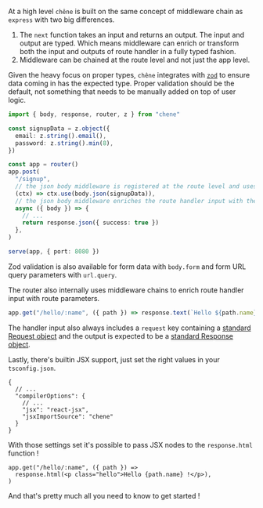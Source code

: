 At a high level `chêne` is built on the same concept of middleware chain as `express` with two big differences.

1. The `next` function takes an input and returns an output. The input and output are typed. Which means middleware can enrich or transform both the input and outputs of route handler in a fully typed fashion.
2. Middleware can be chained at the route level and not just the app level.

Given the heavy focus on proper types, `chêne` integrates with [`zod`](https://zod.dev) to ensure data coming in has the expected type. Proper validation should be the default, not something that needs to be manually added on top of user logic.

```ts
import { body, response, router, z } from "chene"

const signupData = z.object({
  email: z.string().email(),
  password: z.string().min(8),
})

const app = router()
app.post(
  "/signup",
  // the json body middleware is registered at the route level and uses a Zod schema for validation
  (ctx) => ctx.use(body.json(signupData)),
  // the json body middleware enriches the route handler input with the parsed and validated body
  async ({ body }) => {
    // ...
    return response.json({ success: true })
  },
)

serve(app, { port: 8080 })
```

Zod validation is also available for form data with `body.form` and form URL query parameters with `url.query`.

The router also internally uses middleware chains to enrich route handler input with route parameters.

```ts
app.get("/hello/:name", ({ path }) => response.text(`Hello ${path.name} !`))
```

The handler input also always includes a `request` key containing a [standard Request object](https://developer.mozilla.org/docs/Web/API/Request) and the output is expected to be a [standard Response object](https://developer.mozilla.org/docs/Web/API/Response).

Lastly, there's builtin JSX support, just set the right values in your `tsconfig.json`.

```jsonc
{
  // ...
  "compilerOptions": {
    // ...
    "jsx": "react-jsx",
    "jsxImportSource": "chene"
  }
}
```

With those settings set it's possible to pass JSX nodes to the `response.html` function !

```tsx
app.get("/hello/:name", ({ path }) =>
  response.html(<p class="hello">Hello {path.name} !</p>),
)
```

And that's pretty much all you need to know to get started !
